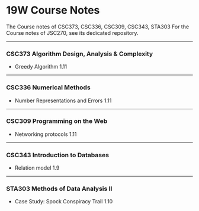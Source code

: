 # 19W Course Notes
The Course notes of CSC373, CSC336, CSC309, CSC343, STA303
For the Course notes of JSC270, see its dedicated repository.
***
### CSC373 Algorithm Design, Analysis & Complexity
 - Greedy Algorithm 1.11
***
### CSC336 Numerical Methods 
 - Number Representations and Errors 1.11
***
### CSC309 Programming on the Web
 - Networking protocols 1.11
***
### CSC343 Introduction to Databases
 - Relation model 1.9
***
### STA303 Methods of Data Analysis II
 - Case Study: Spock Conspiracy Trail 1.10
